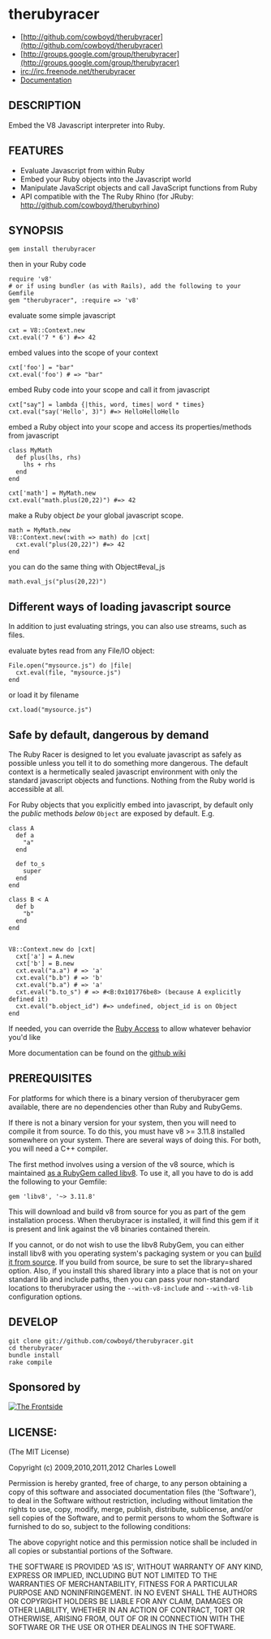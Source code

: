 # therubyracer

* [http://github.com/cowboyd/therubyracer](http://github.com/cowboyd/therubyracer)
* [http://groups.google.com/group/therubyracer](http://groups.google.com/group/therubyracer)
* [irc://irc.freenode.net/therubyracer](http://groups.google.com/group/therubyracer)
* [Documentation](https://github.com/cowboyd/therubyracer/wiki)

## DESCRIPTION

Embed the V8 Javascript interpreter into Ruby.


## FEATURES

* Evaluate Javascript from within Ruby
* Embed your Ruby objects into the Javascript world
* Manipulate JavaScript objects and call JavaScript functions from Ruby
* API compatible with the The Ruby Rhino (for JRuby: http://github.com/cowboyd/therubyrhino)

## SYNOPSIS

    gem install therubyracer

then in your Ruby code

    require 'v8'
    # or if using bundler (as with Rails), add the following to your Gemfile
    gem "therubyracer", :require => 'v8'

evaluate some simple javascript

    cxt = V8::Context.new
    cxt.eval('7 * 6') #=> 42

embed values into the scope of your context

    cxt['foo'] = "bar"
    cxt.eval('foo') # => "bar"

embed Ruby code into your scope and call it from javascript

    cxt["say"] = lambda {|this, word, times| word * times}
    cxt.eval("say('Hello', 3)") #=> HelloHelloHello

embed a Ruby object into your scope and access its properties/methods from javascript

    class MyMath
      def plus(lhs, rhs)
        lhs + rhs
      end
    end

    cxt['math'] = MyMath.new
    cxt.eval("math.plus(20,22)") #=> 42

make a Ruby object *be* your global javascript scope.

    math = MyMath.new
    V8::Context.new(:with => math) do |cxt|
      cxt.eval("plus(20,22)") #=> 42
    end

you can do the same thing with Object#eval_js

    math.eval_js("plus(20,22)")

## Different ways of loading javascript source

In addition to just evaluating strings, you can also use streams, such as files.

evaluate bytes read from any File/IO object:

    File.open("mysource.js") do |file|
      cxt.eval(file, "mysource.js")
    end

or load it by filename

    cxt.load("mysource.js")


## Safe by default, dangerous by demand

The Ruby Racer is designed to let you evaluate javascript as safely as possible unless you tell it to do something more
dangerous. The default context is a hermetically sealed javascript environment with only the standard javascript objects
and functions. Nothing from the Ruby world is accessible at all.

For Ruby objects that you explicitly embed into javascript, by default only the _public_ methods _below_ `Object` are
exposed by default. E.g.

    class A
      def a
        "a"
      end

      def to_s
        super
      end
    end

    class B < A
      def b
        "b"
      end
    end


    V8::Context.new do |cxt|
      cxt['a'] = A.new
      cxt['b'] = B.new
      cxt.eval("a.a") # => 'a'
      cxt.eval("b.b") # => 'b'
      cxt.eval("b.a") # => 'a'
      cxt.eval("b.to_s") # => #<B:0x101776be8> (because A explicitly defined it)
      cxt.eval("b.object_id") #=> undefined, object_id is on Object
    end

If needed, you can override the [Ruby Access](https://github.com/cowboyd/therubyracer/blob/master/lib/v8/access.rb)
to allow whatever behavior you'd like

More documentation can be found on the [github wiki](https://github.com/cowboyd/therubyracer/wiki)

## PREREQUISITES

For platforms for which there is a binary version of therubyracer gem available, there are no
dependencies other than Ruby and RubyGems.

If there is not a binary version for your system, then you will need to compile it from source.
To do this, you must have v8 >= 3.11.8 installed somewhere on your system. There are several
ways of doing this. For both, you will need a C++ compiler.

The first method involves using a version of the v8 source, which is maintained
[as a RubyGem called libv8][1]. To use it, all you have to do is
add the following to your Gemfile:

    gem 'libv8', '~> 3.11.8'

This will download and build v8 from source for you as part of the gem installation
process. When therubyracer is installed, it will find this gem if it is present and
link against the v8 binaries contained therein.

If you cannot, or do not wish to use the libv8 RubyGem, you can either install libv8
with you operating system's packaging system or you can [build it from source][2]. If
you build from source, be sure to set the library=shared option. Also, if you install
this shared library into a place that is not on your standard lib and include paths, then
you can pass your non-standard locations to therubyracer using the
`--with-v8-include` and `--with-v8-lib` configuration options.


## DEVELOP
    git clone git://github.com/cowboyd/therubyracer.git
    cd therubyracer
    bundle install
    rake compile

## Sponsored by
<a href="http://thefrontside.net">![The Frontside](http://github.com/cowboyd/therubyracer/raw/master/thefrontside.png)</a>

## LICENSE:

(The MIT License)

Copyright (c) 2009,2010,2011,2012 Charles Lowell

Permission is hereby granted, free of charge, to any person obtaining
a copy of this software and associated documentation files (the
'Software'), to deal in the Software without restriction, including
without limitation the rights to use, copy, modify, merge, publish,
distribute, sublicense, and/or sell copies of the Software, and to
permit persons to whom the Software is furnished to do so, subject to
the following conditions:

The above copyright notice and this permission notice shall be
included in all copies or substantial portions of the Software.

THE SOFTWARE IS PROVIDED 'AS IS', WITHOUT WARRANTY OF ANY KIND,
EXPRESS OR IMPLIED, INCLUDING BUT NOT LIMITED TO THE WARRANTIES OF
MERCHANTABILITY, FITNESS FOR A PARTICULAR PURPOSE AND NONINFRINGEMENT.
IN NO EVENT SHALL THE AUTHORS OR COPYRIGHT HOLDERS BE LIABLE FOR ANY
CLAIM, DAMAGES OR OTHER LIABILITY, WHETHER IN AN ACTION OF CONTRACT,
TORT OR OTHERWISE, ARISING FROM, OUT OF OR IN CONNECTION WITH THE
SOFTWARE OR THE USE OR OTHER DEALINGS IN THE SOFTWARE.

[1]: https://github.com/cowboyd/libv8
[2]: http://code.google.com/p/v8/wiki/BuildingWithGYP

